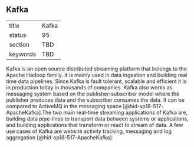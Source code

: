## Kafka


|          |       |
| -------- | ----- |
| title    | Kafka |
| status   | 95    |
| section  | TBD   |
| keywords | TBD   |




Kafka is an open source distributed streaming platform that belongs to
the Apache Hadoop family. It is mainly used in data ingestion and
building real time data pipelines. Since Kafka is fault tolerant,
scalable and efficient it is in production today in thousands of
companies. Kafka also works as messaging system based on the
publisher-subscriber model where the publisher produces data and the
subscriber consumes the data. It can be compared to ActiveMQ in the
messaging space [@hid-sp18-517-ApacheKafka].The two main real-time
streaming applications of Kafka are, building data pipe-lines to
transport data between systems or applications, and building
applications that transform or react to stream of data. A few use cases
of Kafka are website activity tracking, messaging and log
aggregation [@hid-sp18-517-ApacheKafka].
